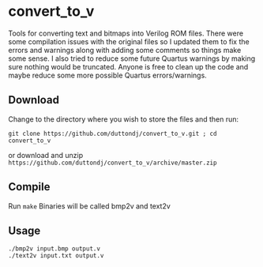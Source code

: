 # convert_to_v
Tools for converting text and bitmaps into Verilog ROM files. There were some compilation issues with the original files so I updated them to fix the errors and warnings along with adding some comments so things make some sense. I also tried to reduce some future Quartus warnings by making sure nothing would be truncated. Anyone is free to clean up the code and maybe reduce some more possible Quartus errors/warnings.

## Download
Change to the directory where you wish to store the files and then run:
	
	git clone https://github.com/duttondj/convert_to_v.git ; cd convert_to_v
or download and unzip `https://github.com/duttondj/convert_to_v/archive/master.zip`

  
## Compile
Run `make`
Binaries will be called bmp2v and text2v

## Usage
	./bmp2v input.bmp output.v
	./text2v input.txt output.v
